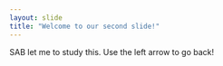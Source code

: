 ```yaml
---
layout: slide
title: "Welcome to our second slide!"
---
```

SAB let me to study this.
Use the left arrow to go back!
